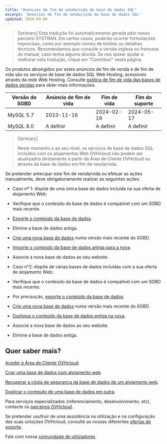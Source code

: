 ```yaml
---
title: "Anúncios de fim de venda/vida de base de dados SQL"
excerpt: "Anúncios de fim de venda/vida de base de dados SQL"
updated: 2024-09-06
---
```


> [!primary]
> Esta tradução foi automaticamente gerada pelo nosso parceiro SYSTRAN. Em certos casos, poderão ocorrer formulações imprecisas, como por exemplo nomes de botões ou detalhes técnicos. Recomendamos que consulte a versão inglesa ou francesa do manual, caso tenha alguma dúvida. Se nos quiser ajudar a melhorar esta tradução, clique em "Contribuir" nesta página.
>

Os produtos abrangidos por estes anúncios de fim de venda e de fim de vida são os serviços de base de dados SQL Web Hosting, acessíveis através da rede Web Hosting. Consulte [política de fim de vida das bases de dados geridas](/pages/web_cloud/web_cloud_databases/eol-policy) para obter mais informações.

|Versão do SGBD|Anúncio de fim de vida|Fim de vida|Fim do suporte|
|---|---|---|---|
|MySQL 5.7|2023-11-16|2024-02-16|2024-05-17|
|MySQL 8.0|A definir|A definir|A definir|

> [!primary]
>
> Neste momento e ao seu nível, os serviços de base de dados SQL incluídos com os alojamentos Web OVHcloud não podem ser atualizados diretamente a partir da Área de Cliente OVHcloud ou através da base de dados em fim de venda/vida.
>

Se pretender antecipar este fim de venda/vida ou efetuar as ações manualmente, deve obrigatoriamente realizar as seguintes ações:

- Caso nº 1: dispõe de uma única base de dados incluída na sua oferta de alojamento Web:
- Verifique que o conteúdo da base de dados é compatível com um SGBD mais recente.
- [Exporte o conteúdo da base de dados](/pages/web_cloud/web_hosting/sql_database_export).
- Elimine a base de dados antiga.
- [Crie uma nova base de dados](/pages/web_cloud/web_hosting/sql_create_database) numa versão mais recente do SGBD.
- [Importe o conteúdo da base de dados antiga para a nova](/pages/web_cloud/web_hosting/sql_importing_mysql_database).
- Associe a nova base de dados ao seu website.

- Caso n°2: dispõe de várias bases de dados incluídas com a sua oferta de alojamento Web:
- Verifique que o conteúdo da base de dados é compatível com um SGBD mais recente.
- Por precaução, [exporte o conteúdo da base de dados](/pages/web_cloud/web_hosting/sql_database_export).
- [Crie uma nova base de dados](/pages/web_cloud/web_hosting/sql_create_database) numa versão mais recente do SGBD.
- [Duplique o conteúdo da base de dados antiga na nova](/pages/web_cloud/web_hosting/copy_database).
- Associe a nova base de dados ao seu website.
- Elimine a base de dados antiga.

## Quer saber mais?

[Aceder à Área de Cliente OVHcloud](/pages/account_and_service_management/account_information/ovhcloud-account-login).

[Criar uma base de dados num alojamento web](/pages/web_cloud/web_hosting/sql_create_database).

[Recuperar a cópia de segurança da base de dados de um alojamento web](/pages/web_cloud/web_hosting/sql_database_export).

[Duplicar o conteúdo de uma base de dados em outra](/pages/web_cloud/web_hosting/copy_database).

Para serviços especializados (referenciamento, desenvolvimento, etc), contacte os [parceiros OVHcloud](/links/partner).

Se pretender usufruir de uma assistência na utilização e na configuração das suas soluções OVHcloud, consulte as nossas diferentes [ofertas de suporte](/links/support).

Fale com nossa [comunidade de utilizadores](/links/community).
